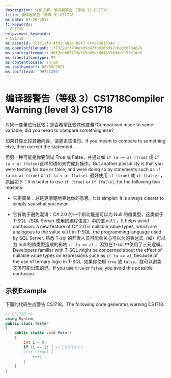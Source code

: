 ```yaml
---
description: 详细了解：编译器警告 (等级 3) CS1718
title: 编译器警告（等级 3）CS1718
ms.date: 07/20/2015
f1_keywords:
- CS1718
helpviewer_keywords:
- CS1718
ms.assetid: 7c1c11fd-4f91-482d-b8f7-efe2a361634e
ms.openlocfilehash: 1f7322ef3730ebb9da7fb028895216e8fbf8a626
ms.sourcegitcommit: ddf7edb67715a5b9a45e3dd44536dabc153c1de0
ms.translationtype: MT
ms.contentlocale: zh-CN
ms.lasthandoff: 02/06/2021
ms.locfileid: "99751295"
---
```

# <a name="compiler-warning-level-3-cs1718"></a><span data-ttu-id="2e78f-103">编译器警告（等级 3）CS1718</span><span class="sxs-lookup"><span data-stu-id="2e78f-103">Compiler Warning (level 3) CS1718</span></span>

<span data-ttu-id="2e78f-104">对同一变量进行比较；是否希望比较其他变量?</span><span class="sxs-lookup"><span data-stu-id="2e78f-104">Comparison made to same variable; did you mean to compare something else?</span></span>  
  
 <span data-ttu-id="2e78f-105">如果打算比较其他内容，请更正该语句。</span><span class="sxs-lookup"><span data-stu-id="2e78f-105">If you meant to compare to something else, then correct the statement.</span></span>  
  
 <span data-ttu-id="2e78f-106">但另一种可能是你要测试 True 或 False，并通过如 `if (a == a) (true)` 或 `if (a < a) (false)`这样的语句来完成此操作。</span><span class="sxs-lookup"><span data-stu-id="2e78f-106">But another possibility is that you were testing for true or false, and were doing so by statements such as `if (a == a) (true)` or `if (a < a) (false)`.</span></span> <span data-ttu-id="2e78f-107">最好使用 `if (true)` 或 `if (false)` ，原因如下：</span><span class="sxs-lookup"><span data-stu-id="2e78f-107">It is better to use `if (true)` or `if (false)`, for the following two reasons:</span></span>  
  
- <span data-ttu-id="2e78f-108">它更简单：总是更清楚地表达你的意思。</span><span class="sxs-lookup"><span data-stu-id="2e78f-108">It is simpler: it is always clearer to simply say what you mean.</span></span>  
  
- <span data-ttu-id="2e78f-109">它有助于避免混淆：C# 2.0 的一个新功能是可以为 Null 的值类型，这类似于 T-SQL（SQL Server 使用的编程语言）中的值 `null` 。</span><span class="sxs-lookup"><span data-stu-id="2e78f-109">It helps avoid confusion: a new feature of C# 2.0 is nullable value types, which are analogous to the value `null` in T-SQL, the programming language used by SQL Server.</span></span> <span data-ttu-id="2e78f-110">熟悉 T-sql 的开发人员可能会关心可以为的表达式（如）可以为 null 的值类型造成的影响 `if (a == a)` ，因为在 t-sql 中使用了三元逻辑。</span><span class="sxs-lookup"><span data-stu-id="2e78f-110">Developers familiar with T-SQL might be concerned about the effect of nullable value types on expressions such as `if (a == a)`, because of the use of ternary logic in T-SQL.</span></span> <span data-ttu-id="2e78f-111">如果你使用 `true` 或 `false`，就可以避免这类可能出现的混。</span><span class="sxs-lookup"><span data-stu-id="2e78f-111">If you use `true` or `false`, you avoid this possible confusion.</span></span>  
  
## <a name="example"></a><span data-ttu-id="2e78f-112">示例</span><span class="sxs-lookup"><span data-stu-id="2e78f-112">Example</span></span>  

 <span data-ttu-id="2e78f-113">下面的代码生成警告 CS1718。</span><span class="sxs-lookup"><span data-stu-id="2e78f-113">The following code generates warning CS1718.</span></span>  
  
```csharp  
// CS1718.cs  
using System;  
public class Tester
{  
    public static void Main()
    {
        int i = 0;  
        if (i == i) { // CS1718.cs  
        //if (true) {
            i++;  
        }  
    }  
}  
```
